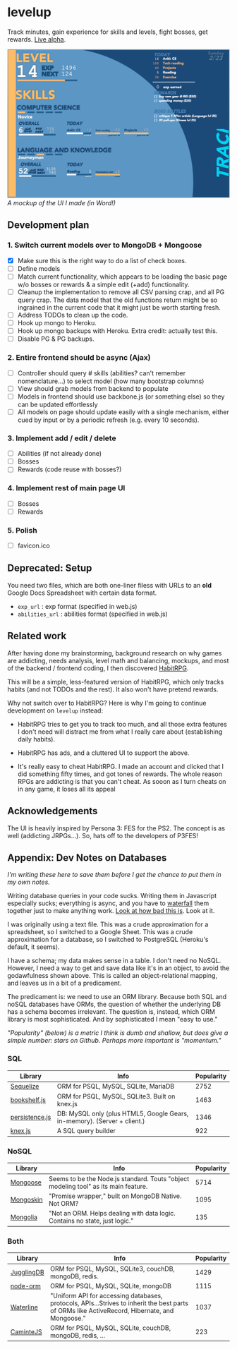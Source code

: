 # levelup
Track minutes, gain experience for skills and levels, fight bosses, get rewards. [Live alpha](http://rhubarb-crisp-2752.herokuapp.com/).

![preview of the levelup UI](levelup_ui.png)
_A mockup of the UI I made (in Word!)_

## Development plan

### 1. Switch current models over to MongoDB + Mongoose
- [X] Make sure this is the right way to do a list of check boxes.
- [ ] Define models
- [ ] Match current functionality, which appears to be loading the basic page w/o bosses or rewards & a simple edit (+add) functionality.
- [ ] Cleanup the implementation to remove all CSV parsing crap, and all PG query crap. The data model that the old functions return might be so ingrained in the current code that it might just be worth starting fresh.
- [ ] Address TODOs to clean up the code.
- [ ] Hook up mongo to Heroku.
- [ ] Hook up mongo backups with Heroku. Extra credit: actually test this.
- [ ] Disable PG & PG backups.

### 2. Entire frontend should be async (Ajax)
- [ ] Controller should query # skills (abilities? can't remember nomenclature...) to select model (how many bootstrap columns)
- [ ] View should grab models from backend to populate
- [ ] Models in frontend should use backbone.js (or something else) so they can be updated effortlessly
- [ ] All models on page should update easily with a single mechanism, either cued by input or by a periodic refresh (e.g. every 10 seconds).

### 3. Implement add / edit / delete
- [ ] Abilities (if not already done)
- [ ] Bosses
- [ ] Rewards (code reuse with bosses?)

### 4. Implement rest of main page UI
- [ ] Bosses
- [ ] Rewards

### 5. Polish
- [ ] favicon.ico

## Deprecated: Setup
You need two files, which are both one-liner filess with URLs to an **old** Google Docs Spreadsheet with certain data format.
- `exp_url` :   exp format (specified in web.js)
- `abilities_url` : abilities format (specified in web.js)

## Related work
After having done my brainstorming, background research on why games are addicting, needs analysis, level math and balancing, mockups, and most of the backend / frontend coding, I then discovered [HabitRPG](https://habitrpg.com/).

This will be a simple, less-featured version of HabitRPG, which only tracks habits (and not TODOs and the rest). It also won't have pretend rewards.

Why not switch over to HabitRPG? Here is why I'm going to continue development on `levelup` instead:

* HabitRPG tries to get you to track too much, and all those extra features I don't need will distract me from what I really care about (establishing daily habits).

* HabitRPG has ads, and a cluttered UI to support the above.

* It's really easy to cheat HabitRPG. I made an account and clicked that I did something fifty times, and got tones of rewards. The whole reason RPGs are addicting is that you can't cheat. As sooon as I turn cheats on in any game, it loses all its appeal


## Acknowledgements
The UI is heavily inspired by Persona 3: FES for the PS2. The concept is as well (addicting JRPGs...). So, hats off to the developers of P3FES!


## Appendix: Dev Notes on Databases
_I'm writing these here to save them before I get the chance to put them in my own notes._

Writing database queries in your code sucks. Writing them in Javascript especially sucks; everything is async, and you have to [waterfall](https://github.com/caolan/async#waterfall) them together just to make anything work. [Look at how bad this is](https://gist.github.com/mbforbes/2a778ba828fc9b996a7a). Look at it.

I was originally using a text file. This was a crude approximation for a spreadsheet, so I switched to a Google Sheet. This was a crude approximation for a database, so I switched to PostgreSQL (Heroku's default, it seems).

I have a schema; my data makes sense in a table. I don't need no NoSQL. However, I need a way to get and save data like it's in an object, to avoid the godawfulness shown above. This is called an object-relational mapping, and leaves us in a bit of a predicament.

The predicament is: we need to use an ORM library. Because both SQL and noSQL databases have ORMs, the question of whether the underlying DB has a schema becomes irrelevant. The question is, instead, which ORM library is most sophisticated. And by sophisticated I mean "easy to use."

_"Popularity" (below) is a metric I think is dumb and shallow, but does give a simple number: stars on Github. Perhaps more important is "momentum."_

### SQL

Library | Info | Popularity
--- | --- | ---
[Sequelize](http://sequelizejs.com/) | ORM for PSQL, MySQL, SQLite, MariaDB | 2752
[bookshelf.js](http://bookshelfjs.org/) | ORM for PSQL, MySQL, SQLite3. Built on knex.js | 1463
[persistence.js](https://github.com/coresmart/persistencejs) | DB: MySQL only (plus HTML5, Google Gears, in-memory). (Server + client.) | 1346
[knex.js](http://knexjs.org/) | A SQL query builder | 922

### NoSQL

Library | Info | Popularity
--- | --- | ---
[Mongoose](http://mongoosejs.com/) | Seems to be the Node.js standard. Touts "object modeling tool" as its main feature. | 5714
[Mongoskin](https://github.com/kissjs/node-mongoskin) | "Promise wrapper," built on MongoDB Native. Not ORM?  | 1095
[Mongolia](https://github.com/masylum/mongolia) | "Not an ORM. Helps dealing with data logic. Contains no state, just logic." | 135

### Both
Library | Info | Popularity
--- | --- | ---
[JugglingDB](https://github.com/1602/jugglingdb) | ORM for PSQL, MySQL, SQLite3, couchDB, mongoDB, redis. | 1429
[node-orm](https://github.com/dresende/node-orm2) | ORM for PSQL, MySQL, SQLite, mongoDB | 1115
[Waterline](https://github.com/balderdashy/waterline) | "Uniform API for accessing databases, protocols, APIs...Strives to inherit the best parts of ORMs like ActiveRecord, Hibernate, and Mongoose." | 1037
[CaminteJS](https://github.com/biggora/caminte) | ORM for PSQL, MySQL, SQLite, couchDB, mongoDB, redis, ... | 223


